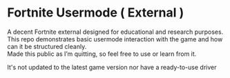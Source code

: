 # Fortnite Usermode ( External )  
A decent Fortnite external designed for educational and research purposes.   
This repo demonstrates basic usermode interaction with the game and how can it be structured cleanly.  
Made this public as I’m quitting, so feel free to use or learn from it.

It's not updated to the latest game version nor have a ready-to-use driver
